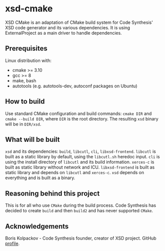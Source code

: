 # xsd-cmake
XSD CMake is an adaptation of CMake build system for Code Synthesis' XSD code generator and its various dependencies.
It is using ExternalProject as a main driver to handle dependencies.

## Prerequisites
Linux distribution with:
* cmake >= 3.10
* gcc >= 8
* make, bash
* autotools (e.g. autotools-dev, autoconf packages on Ubuntu)

## How to build
Use standard CMake configuration and build commands:
`cmake DIR` and `cmake --build DIR`, where `DIR` is the root directory.
The resulting `xsd` binary will be in `DIR/xsd`.

## What will be built
`xsd` and its dependencies: `build`, `libcutl`, `cli`, `libxsd-frontend`. `libcutl` is built as a static library by default, using the `libcutl.sh` heredoc input. `cli` is using the install directory of `libcutl` and its build information. `xerces-c` is built as static library without network and ICU. `libxsd-frontend` is built as static library and depends on `libcutl` and `xerces-c`. `xsd` depends on everything and is built as a binary.

## Reasoning behind this project
This is for all who use `CMake` during the build process. Code Synthesis has decided to create `build` and then `build2` and has never supported `CMake`.

## Acknowledgements
Boris Kolpackov - Code Synthesis founder, creator of XSD project. GitHub [profile](https://github.com/boris-kolpackov).
